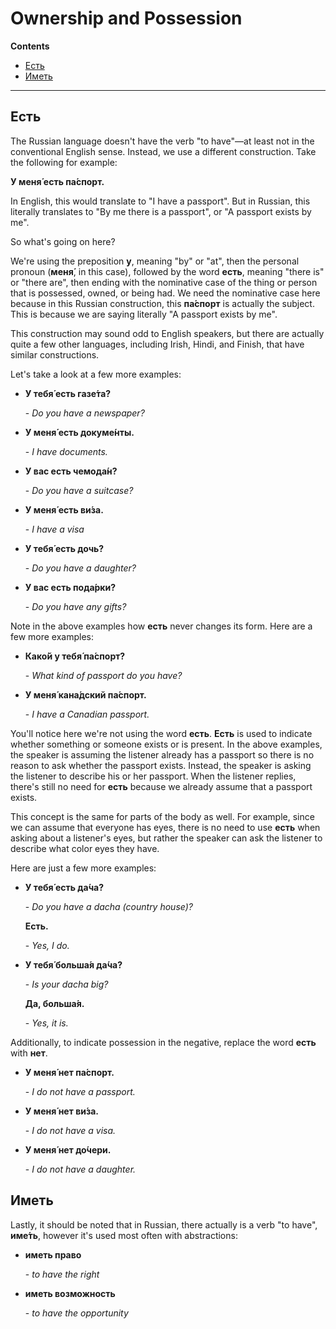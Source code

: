 # Ownership and Possession

**Contents**

* [Есть](#есть)
* [Иметь](#иметь)


***

## Есть

The Russian language doesn't have the verb "to have"—at least not in the conventional English sense. Instead, we use a different construction. Take the following for example:

**У меня́ есть па́спорт.**

In English, this would translate to "I have a passport". But in Russian, this literally translates to "By me there is a passport", or "A passport exists by me".

So what's going on here?

We're using the preposition **у**, meaning "by" or "at", then the personal pronoun (**меня́**, in this case), followed by the word **есть**, meaning "there is" or "there are", then ending with the nominative case of the thing or person that is possessed, owned, or being had. We need the nominative case here because in this Russian construction, this **па́спорт** is actually the subject. This is because we are saying literally "A passport exists by me".

This construction may sound odd to English speakers, but there are actually quite a few other languages, including Irish, Hindi, and Finish, that have similar constructions.

Let's take a look at a few more examples:

- **У тебя́ есть газе́та?**

     \- *Do you have a newspaper?*

- **У меня́ есть докуме́нты.**

     \- *I have documents.*

- **У вас есть чемода́н?**

     \- *Do you have a suitcase?*

- **У меня́ есть ви́за.**

     \- *I have a visa*

- **У тебя́ есть дочь?**

     \- *Do you have a daughter?*

- **У вас есть пода́рки?**

     \- *Do you have any gifts?*

Note in the above examples how **есть** never changes its form. Here are a few more examples:

- **Како́й у тебя́ па́спорт?**

    \- *What kind of passport do you have?*

- **У меня́ кана́дский па́спорт.**

    \- *I have a Canadian passport.*

You'll notice here we're not using the word **есть**. **Есть** is used to indicate whether something or someone exists or is present. In the above examples, the speaker is assuming the listener already has a passport so there is no reason to ask whether the passport exists. Instead, the speaker is asking the listener to describe his or her passport. When the listener replies, there's still no need for **есть** because we already assume that a passport exists.

This concept is the same for parts of the body as well. For example, since we can assume that everyone has eyes, there is no need to use **есть** when asking about a listener's eyes, but rather the speaker can ask the listener to describe what color eyes they have.

Here are just a few more examples:

- **У тебя́ есть да́ча?**

    \- *Do you have a dacha (country house)?*

    **Есть.**

    \- *Yes, I do.*

- **У тебя́ больша́я да́ча?**

    \- *Is your dacha big?*

    **Да, больша́я.**

    \- *Yes, it is.*

Additionally, to indicate possession in the negative, replace the word **есть** with **нет**.

- **У меня́ нет па́спорт.**

    \- *I do not have a passport.*

- **У меня́ нет ви́за.**

    \- *I do not have a visa.*

- **У меня́ нет до́чери.**

    \- *I do not have a daughter.*


## Иметь

Lastly, it should be noted that in Russian, there actually is a verb "to have", **име́ть**, however it's used most often with abstractions:

- **иметь право**

    \- *to have the right*

- **иметь возможность**

    \- *to have the opportunity*
